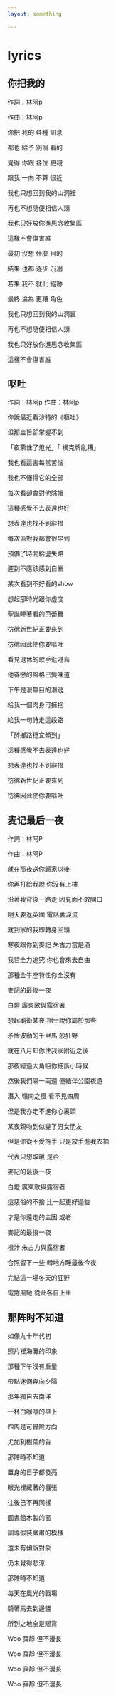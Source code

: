 ```yaml
--- 
layout: something

---
```


# lyrics

## 你把我的
作詞：林阿p    

作曲：林阿p


你把 我的 各種 訊息

都也 給予 別個 看的

覺得 你跟 各位 更親

跟我 一向 不算 很近


我也只想回到我的山洞裡

再也不想隨便相信人類

我也只好放你進思念收集區

這樣不會傷害誰


最初 沒想 什麼 目的

結果 也都 逐步 沉溺

若果 我不 就此 絕跡

最終 淪為 更糟 角色

我也只想回到我的山洞裏

再也不想隨便相信人類

我也只好放你進思念收集區

這樣不會傷害誰

## 呕吐

作詞：林阿p     作曲：林阿p



你說最近看沙特的《嘔吐》

但那主旨卻掌握不到

「夜蒙住了燈光」「 撲克牌亂糟」



我也看這書每當苦惱

我也不懂得它的全部

每次看卻會對他除帽

這種感覺不去表達也好

想表達也找不到辭措

每次派對我都會很早到

預備了時間給盪失路

遲到不應該感到自豪


某次看到不好看的show

想起那時光跟你虛度

聖誕睡著看的芭蕾舞


彷彿新世紀正要來到

彷彿因此使你要嘔吐

看見退休的歌手逛港島

他眷戀的風格已變味道

下午是漫無目的潛逃


給我一個肉身可擁抱

給我一句詩走這段路

「醉鄉路穩宜頻到」


這種感覺不去表達也好

想表達也找不到辭措

彷彿新世紀正要來到

彷彿因此使你要嘔吐

## 麦记最后一夜

作詞：林阿P     

作曲：林阿P



就在那夜送你歸家以後

你再打給我說 你沒有上樓

沿著我背後一路走 因見面不敢開口

明天要返英國 電話裏淚流




就到家的我即轉身回頭

寒夜跟你到麥記 朱古力當是酒

我若全力追究 你也會來去自由

那種金牛座特性你全沒有


麥記的最後一夜

白燈 廣東歌與露宿者

想起廟街某夜 相士說你屬於那些

矛盾波動的千里馬 般狂野


就在八月知你住我家附近之後

那夜經過大角咀你細訴小時候

然後我們隔一兩週 便結伴公園夜遊

潛入 嶺南之風 看不見四周


但是我亦走不進你心裏頭

某夜親吻到似變了男女朋友

但是你從不愛拖手 只是放手進我衣袖

代表只想取暖 是否


麥記的最後一夜

白燈 廣東歌與露宿者

這惡俗的不捨 比一起更好過些

才是你遠走的主因 或者



麥記的最後一夜

橙汁 朱古力與露宿者

合照留下一些 轉地方睡最後今夜

完結這一場冬天的狂野

電捲風馳 從此各自上車

## 那阵时不知道

如像九十年代初

照片裡海灘的印象

那種下午沒有重量

帶點迷惘奔向夕陽

那年獨自去南洋

一杯白咖啡的早上

四周是可冒險方向

尤加利樹葉的香

那陣時不知道

置身的日子都發亮

眼光裡藏著的囂張

往後已不再同樣

圖書館木製的窗

訓導假裝嚴肅的模樣

還未有傾訴對象

仍未覺得悲涼

那陣時不知道

每天在風光的戰場

騎著馬去到邊疆

所到之地全是賜賞

Woo 寂靜 但不漫長

Woo 寂靜 但不漫長

Woo 寂靜 但不漫長

Woo 寂靜 但不漫長